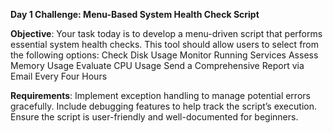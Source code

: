 **Day 1 Challenge: Menu-Based System Health Check Script**

**Objective**: Your task today is to develop a menu-driven script that performs essential system health checks. This tool should allow users to select from the following options: Check Disk Usage Monitor Running Services Assess Memory Usage Evaluate CPU Usage Send a Comprehensive Report via Email Every Four Hours

**Requirements**: Implement exception handling to manage potential errors gracefully. Include debugging features to help track the script’s execution. Ensure the script is user-friendly and well-documented for beginners.
